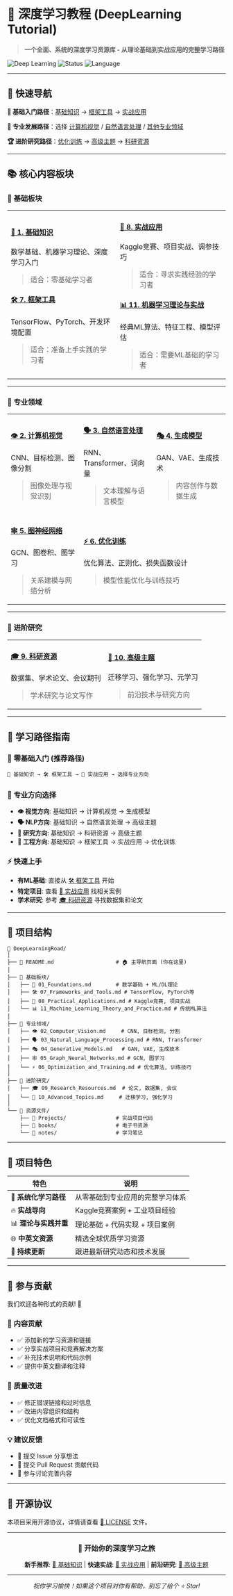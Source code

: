 # 🚀 深度学习教程 (DeepLearning Tutorial)

> **一个全面、系统的深度学习资源库 - 从理论基础到实战应用的完整学习路径**

![Deep Learning](https://img.shields.io/badge/Deep%20Learning-Tutorial-blue.svg)
![Status](https://img.shields.io/badge/Status-Active-green.svg)
![Language](https://img.shields.io/badge/Language-中文-red.svg)

---

## 🎯 快速导航

**📖 基础入门路径**：[基础知识](#1-基础知识) → [框架工具](#7-框架工具) → [实战应用](#8-实战应用)

**🔬 专业发展路径**：选择 [计算机视觉](#2-计算机视觉) / [自然语言处理](#3-自然语言处理) / [其他专业领域](#专业领域)

**🏆 进阶研究路径**：[优化训练](#6-优化训练) → [高级主题](#10-高级主题) → [科研资源](#9-科研资源)

---

## 📚 核心内容板块

### 🔰 **基础板块**

<table>
<tr>
<td width="50%">

#### [📖 1. 基础知识](01_Foundations.md)
数学基础、机器学习理论、深度学习入门
> 适合：零基础学习者

#### [🛠️ 7. 框架工具](07_Frameworks_and_Tools.md)  
TensorFlow、PyTorch、开发环境配置
> 适合：准备上手实践的学习者

</td>
<td width="50%">

#### [🎯 8. 实战应用](08_Practical_Applications.md)
Kaggle竞赛、项目实战、调参技巧
> 适合：寻求实践经验的学习者

#### [📊 11. 机器学习理论与实战](11_Machine_Learning_Theory_and_Practice.md)
经典ML算法、特征工程、模型评估
> 适合：需要ML基础的学习者

</td>
</tr>
</table>

---

### 🎨 **专业领域**

<table>
<tr>
<td width="33%">

#### [👁️ 2. 计算机视觉](02_Computer_Vision.md)
CNN、目标检测、图像分割
> 图像处理与视觉识别

</td>
<td width="33%">

#### [🗣️ 3. 自然语言处理](03_Natural_Language_Processing.md)
RNN、Transformer、词向量
> 文本理解与语言模型

</td>
<td width="33%">

#### [🎭 4. 生成模型](04_Generative_Models.md)
GAN、VAE、生成技术
> 内容创作与数据生成

</td>
</tr>
<tr>
<td>

#### [🕸️ 5. 图神经网络](05_Graph_Neural_Networks.md)
GCN、图卷积、图学习
> 关系建模与网络分析

</td>
<td colspan="2">

#### [⚡ 6. 优化训练](06_Optimization_and_Training.md)
优化算法、正则化、损失函数设计
> 模型性能优化与训练技巧

</td>
</tr>
</table>

---

### 🔬 **进阶研究**

<table>
<tr>
<td width="50%">

#### [🎓 9. 科研资源](09_Research_Resources.md)
数据集、学术论文、会议期刊
> 学术研究与论文写作

</td>
<td width="50%">

#### [🚀 10. 高级主题](10_Advanced_Topics.md)
迁移学习、强化学习、元学习
> 前沿技术与研究方向

</td>
</tr>
</table>

---

## 🎯 学习路径指南

### 🔰 **零基础入门 (推荐路径)**
```
📖 基础知识 → 🛠️ 框架工具 → 🎯 实战应用 → 选择专业方向
```

### 🎨 **专业方向选择**
- **👁️ 视觉方向**: 基础知识 → 计算机视觉 → 生成模型
- **🗣️ NLP方向**: 基础知识 → 自然语言处理 → 高级主题  
- **🔬 研究方向**: 基础知识 → 科研资源 → 高级主题
- **🏢 工程方向**: 基础知识 → 框架工具 → 实战应用 → 优化训练

### ⚡ **快速上手**
- **有ML基础**: 直接从 [🛠️ 框架工具](07_Frameworks_and_Tools.md) 开始
- **特定项目**: 查看 [🎯 实战应用](08_Practical_Applications.md) 找相关案例
- **学术研究**: 参考 [🎓 科研资源](09_Research_Resources.md) 寻找数据集和论文

---

## 📂 项目结构

```
📁 DeepLearningRoad/
│
├── 📄 README.md                    # 🏠 主导航页面 (你在这里)
│
├── 🔰 基础板块/
│   ├── 📖 01_Foundations.md        # 数学基础 + ML/DL理论
│   ├── 🛠️ 07_Frameworks_and_Tools.md # TensorFlow, PyTorch等
│   ├── 🎯 08_Practical_Applications.md # Kaggle竞赛, 项目实战  
│   └── 📊 11_Machine_Learning_Theory_and_Practice.md # 传统ML算法
│
├── 🎨 专业领域/
│   ├── 👁️ 02_Computer_Vision.md     # CNN, 目标检测, 分割
│   ├── 🗣️ 03_Natural_Language_Processing.md # RNN, Transformer
│   ├── 🎭 04_Generative_Models.md   # GAN, VAE, 生成技术
│   ├── 🕸️ 05_Graph_Neural_Networks.md # GCN, 图学习
│   └── ⚡ 06_Optimization_and_Training.md # 优化算法, 训练技巧
│
├── 🔬 进阶研究/
│   ├── 🎓 09_Research_Resources.md  # 论文, 数据集, 会议
│   └── 🚀 10_Advanced_Topics.md     # 迁移学习, 强化学习
│
└── 📁 资源文件/
    ├── 📁 Projects/                # 实战项目代码
    ├── 📁 books/                   # 电子书资源
    └── 📁 notes/                   # 学习笔记
```

---

## 🌟 项目特色

| 特色 | 说明 |
|------|------|
| 🎯 **系统化学习路径** | 从零基础到专业应用的完整学习体系 |
| 🔥 **实战导向** | Kaggle竞赛案例 + 工业项目经验 |
| 📊 **理论与实践并重** | 理论基础 + 代码实现 + 项目案例 |
| 🌐 **中英文资源** | 精选全球优质学习资源 |
| 🔄 **持续更新** | 跟进最新研究动态和技术发展 |

---

## 🤝 参与贡献

我们欢迎各种形式的贡献! 🎉

### 📝 **内容贡献**
- ✅ 添加新的学习资源和链接
- ✅ 分享实战项目和竞赛解决方案
- ✅ 补充技术说明和代码示例
- ✅ 提供中英文翻译和注释

### 🐛 **质量改进**
- ✅ 修正错误链接和过时信息
- ✅ 改进内容组织和结构
- ✅ 优化文档格式和可读性

### 💡 **建议反馈**
- 📧 提交 Issue 分享想法
- 🔀 提交 Pull Request 贡献代码
- 💬 参与讨论完善内容

---

## 📜 开源协议

本项目采用开源协议，详情请查看 [📄 LICENSE](LICENSE) 文件。

---

<div align="center">

### 🚀 开始你的深度学习之旅

**新手推荐**: [📖 基础知识](01_Foundations.md) | **快速实战**: [🎯 实战应用](08_Practical_Applications.md) | **前沿研究**: [🚀 高级主题](10_Advanced_Topics.md)

---

*祝你学习愉快！如果这个项目对你有帮助，别忘了给个 ⭐ Star!*

</div>